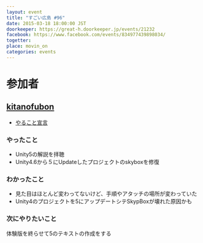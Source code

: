 ```yaml
---
layout: event
title: "すごい広島 #96"
date: 2015-03-18 18:00:00 JST
doorkeeper: https://great-h.doorkeeper.jp/events/21232
facebook: https://www.facebook.com/events/834977439898034/
togetter:
place: movin_on
categories: events
---
```


# 参加者

## [kitanofubon](https://github.com/kitanofubon)

* [やること宣言](https://github.com/great-h/great-h.github.io/issues/1578)

### やったこと

* Unity5の解説を拝聴
* Unity4.6から５にUpdateしたプロジェクトのskyboxを修復

### わかったこと

* 見た目はほとんど変わってないけど、手順やアタッチの場所が変わっていた
* Unity4のプロジェクトを5にアップデートシテSkypBoxが壊れた原因かも

### 次にやりたいこと

体験版を終らせて5のテキストの作成をする
